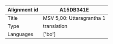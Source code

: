 |Alignment id | A15DB341E
| --- | --- 
|Title | MSV 5,00: Uttaragrantha 1 
|Type | translation
|Languages | ['bo']